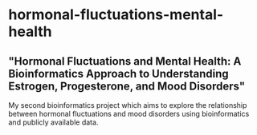 # hormonal-fluctuations-mental-health

## "Hormonal Fluctuations and Mental Health: A Bioinformatics Approach to Understanding Estrogen, Progesterone, and Mood Disorders"

My second bioinformatics project which aims to explore the relationship between hormonal fluctuations and mood disorders using bioinformatics and publicly available data.
